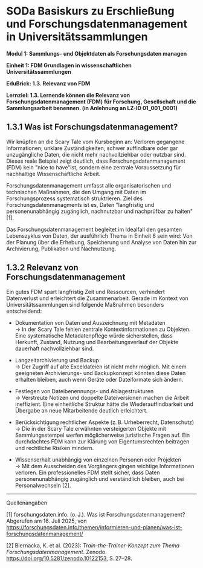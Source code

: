 <!--
*titel:
*author:in/urheber:in: Rebekka Reichert
orcid: https://orcid.org/0009-0006-8283-3234
email: SODa@sammlungen.io
*lizenz: cc by
lizenzlink: https://creativecommons.org/
*persistenter OER link: 
language: DE
version:  v1
beschreibung: 
format: SODaBasiskurs Workshop 
modultitel: Sammlungs- und Objektdaten als Forschungsdaten managen
modul: Modul 1
einheitstitel: Relevanz von FDM
einheit: Einheit 3
lernziel: Lernende können die Relevanz von Forschungsdatenmanagement (FDM) für Forschung, Gesellschaft und die Sammlungsarbeit benennen
LZ-ID: In Anlehnung an LZ-ID_01_001_001
baustein: Baustein1.3
zielgruppe: https://zenodo.org/records/15574575
gestaltungsprinzip: Problemorientiertes Lernen und Peer Learning
keywords: ???
erstellungsdatum: 

technische metadaten:
medientyp: text
dateiformat: .md
dauer: 
größe:
software: Web
icon: https://raw.githubusercontent.com/chastik/SODa-Basiskurs/main/img/SODa-Logo_full.svg
icon: https://github.com/chastik/SODa-Basiskurs/blob/main/img/SODa-Logo_full.svg


link:    https://raw.githubusercontent.com/chastik/SODa-Basiskurs/refs/heads/main/soda.css

--> 

# SODa Basiskurs zu Erschließung und Forschungsdatenmanagement in Universitätssammlungen

**Modul 1: Sammlungs- und Objektdaten als Forschungsdaten managen**

**Einheit 1: FDM Grundlagen in wissenschaftlichen Universitätssammlungen**

**EduBrick: 1.3. Relevanz von FDM**

**Lernziel: 1.3. Lernende können die Relevanz von Forschungsdatenmanagement (FDM) für Forschung, Gesellschaft und die Sammlungsarbeit benennen. (in Anlehnung an LZ-ID 01_001_0001)**

## 1.3.1 Was ist Forschungsdatenmanagement?
Wir knüpfen an die Scary Tale vom Kursbeginn an: Verloren gegangene Informationen, unklare Zuständigkeiten, schwer auffindbare oder gar unzugängliche Daten, die nicht mehr nachvollziehbar oder nutzbar sind. Dieses reale Beispiel zeigt deutlich, dass Forschungsdatenmanagement (FDM) kein "nice to have"ist, sondern eine zentrale Voraussetzung für nachhaltige Wissenschaftliche Arbeit. 

Forschungsdatenmanagement umfasst alle organisatorischen und technischen Maßnahmen, die den Umgang mit Daten im Forschungsprozess systematisch struktrieren. Ziel des Forschungsdatenmanagments ist es, Daten "langfristig und personenunabhängig zugänglich, nachnutzbar und nachprüfbar zu halten" [1]. 

Das Forschungsdatenmanagement begleitet im Idealfall den gesamten Lebenszyklus von Daten, der ausführlich Thema in Einheit 6 sein wird: Von der Planung über die Erhebung, Speicherung und Analyse von Daten hin zur Archivierung, Publikation und Nachnutzung. 

## 1.3.2 Relevanz von Forschungsdatenmanagement
Ein gutes FDM spart langfristig Zeit und Ressourcen, verhindert Datenverlust und erleichtert die Zusammenarbeit. Gerade im Kontext von Universitätssammlungen sind folgende Maßnahmen besonders entscheidend:

- Dokumentation von Daten und Auszeichnung mit Metadaten  
  → In der Scary Tale fehlen zentrale Kontextinformationen zu Objekten. Eine systematische Metadatenpflege würde sicherstellen, dass Herkunft, Zustand, Nutzung und Bearbeitungsverlauf der Objekte dauerhaft nachvollziehbar sind.

- Langzeitarchivierung und Backup  
  → Der Zugriff auf alte Exceldateien ist nicht mehr möglich. Mit einem geeigneten Archivierungs- und Backupkonzept könnten diese Daten erhalten bleiben, auch wenn Geräte oder Dateiformate sich ändern.

- Festlegen von Dateibenennungs- und Ablagestrukturen  
  → Verstreute Notizen und doppelte Dateiversionen machen die Arbeit ineffizient. Eine einheitliche Struktur hätte die Wiederauffindbarkeit und Übergabe an neue Mitarbeitende deutlich erleichtert.

- Berücksichtigung rechtlicher Aspekte (z. B. Urheberrecht, Datenschutz)  
  → Die in der Scary Tale erwähnten versteigerten Objekte mit Sammlungsstempel werfen möglicherweise juristische Fragen auf. Ein durchdachtes FDM kann zur Klärung von Eigentumsrechten beitragen und rechtliche Risiken mindern.

- Wissenserhalt unabhängig von einzelnen Personen oder Projekten  
  → Mit dem Ausscheiden des Vorgängers gingen wichtige Informationen verloren. Ein professionelles FDM stellt sicher, dass Daten personenunabhängig zugänglich und verständlich bleiben, auch bei Personalwechseln [2]. 


-----------
Quellenangaben

[1] forschungsdaten.info. (o. J.). Was ist Forschungsdatenmanagement? Abgerufen am 16. Juli 2025, von https://forschungsdaten.info/themen/informieren-und-planen/was-ist-forschungsdatenmanagement/

[2] Biernacka, K. et al. (2023): *Train-the-Trainer-Konzept zum Thema Forschungsdatenmanagement*. Zenodo. https://doi.org/10.5281/zenodo.10122153, S. 27–28.
